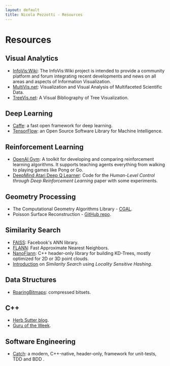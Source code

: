 ```yaml
---
layout: default
title: Nicola Pezzotti - Resources
---
```


Resources
================


Visual Analytics
-------
* [InfoVis:Wiki](http://www.infovis-wiki.net/index.php?title=Main_Page): The InfoVis:Wiki project is intended to provide a community platform and forum integrating recent developments and news on all areas and aspects of Information Visualization. 
* [MultiVis.net](multivis.net): Visualization and Visual Analysis of Multifaceted Scientific Data. 
* [TreeVis.net](treevis.net): A Visual Bibliography of Tree Visualization.

Deep Learning
-------
* [Caffe](http://caffe.berkeleyvision.org/): a fast open framework for deep learning.
* [TensorFlow](https://www.tensorflow.org/): an Open Source Software Library for Machine Intelligence.

Reinforcement Learning
-------
* [OpenAI Gym](https://gym.openai.com/): A toolkit for developing and comparing reinforcement learning algorithms. It supports teaching agents everything from walking to playing games like Pong or Go.
* [DeepMind Atari Deep Q Learner](https://github.com/kuz/DeepMind-Atari-Deep-Q-Learner): Code for the *Human-Level Control through Deep Reinforcement Learning* paper with some experiments.

Geometry Processing
-------
* The Computational Geometry Algorithms Library - [CGAL](http://www.cgal.org/).
* Poisson Surface Reconstruction - [GitHub repo](https://github.com/mkazhdan/PoissonRecon).

Similarity Search
-------
* [FAISS](https://github.com/facebookresearch/faiss): Facebook's ANN library.
* [FLANN](http://www.cs.ubc.ca/research/flann/): Fast Approximate Nearest Neighbors.
* [NanoFlann](https://github.com/jlblancoc/nanoflann): C++ header-only library for building KD-Trees, mostly optimized for 2D or 3D point clouds.
* [Introduction](http://infolab.stanford.edu/~ullman/mmds/ch3a.pdf) on *Similarity Search* using *Locality Sensitive Hashing*.

Data Structures
-------
* [RoaringBitmaps](http://roaringbitmap.org/): compressed bitsets.

C++
-------
* [Herb Sutter blog](https://herbsutter.com/).
* [Guru of the Week](http://www.gotw.ca/gotw/).

Software Engineering
-------
* [Catch](https://github.com/philsquared/Catch): a modern, C++-native, header-only, framework for unit-tests, TDD and BDD .
